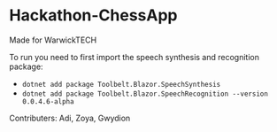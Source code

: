 # Hackathon-ChessApp
Made for WarwickTECH

To run you need to first import the speech synthesis and recognition package:

- <code>dotnet add package Toolbelt.Blazor.SpeechSynthesis</code>
- <code>dotnet add package Toolbelt.Blazor.SpeechRecognition --version 0.0.4.6-alpha</code>

Contributers: Adi, Zoya, Gwydion
